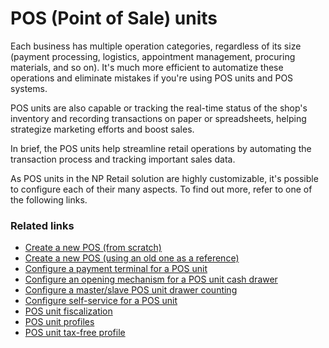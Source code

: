 # POS (Point of Sale) units

Each business has multiple operation categories, regardless of its size (payment processing, logistics, appointment management, procuring materials, and so on). It's much more efficient to automatize these operations and eliminate mistakes if you're using POS units and POS systems.

POS units are also capable or tracking the real-time status of the shop's inventory and recording transactions on paper or spreadsheets, helping strategize marketing efforts and boost sales.

In brief, the POS units help streamline retail operations by automating the transaction process and tracking important sales data. 

As POS units in the NP Retail solution are highly customizable, it's possible to configure each of their many aspects. To find out more, refer to one of the following links.

### Related links
 - [Create a new POS (from scratch)](../404.md)
 - [Create a new POS (using an old one as a reference)](../howto/createnew.md)
 - [Configure a payment terminal for a POS unit](../404.md)
 - [Configure an opening mechanism for a POS unit cash drawer](../404.md)
 - [Configure a master/slave POS unit drawer counting](../404.md)
 - [Configure self-service for a POS unit](../404.md)
 - [POS unit fiscalization](../404.md)
 - [POS unit profiles](../404.md)
 - [POS unit tax-free profile](../404.md)